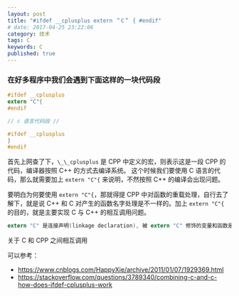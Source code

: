 ```yaml
---
layout: post
title: "#ifdef __cplusplus extern ＂C＂ { #endif"
# date: 2017-04-25 23:22:06
category: 技术
tags: C
keywords: C
published: true
---
```


### 在好多程序中我们会遇到下面这样的一块代码段

```c
#ifdef __cplusplus
extern "C"{
#endif

// c 语言代码段 //

#ifdef __cplusplus
}
#endif
```

首先上网查了下，`\_\_cplusplus` 是 CPP 中定义的宏，则表示这是一段 CPP 的代码，编译器按照 C++ 的方式去编译系统。 这个时候我们要使用 C 语言的代码，那么就需要加上 `extern "C"{` 来说明，不然按照 C++ 的编译会出现问题。

要明白为何要使用 `extern "C"{`，那就得提 CPP 中对函数的重载处理，自行去了解下，就是说 C++ 和 C 对产生的函数名字处理是不一样的。加上 `extern "C"{` 的目的，就是主要实现 C 与 C++ 的相互调用问题。

```c
extern "C" 是连接声明(linkage declaration), 被 extern "C" 修饰的变量和函数是按照 C 语言方式编译和连接的。
```

关于 C 和 CPP 之间相互调用

可以参考：

- https://www.cnblogs.com/HappyXie/archive/2011/01/07/1929369.html
- https://stackoverflow.com/questions/3789340/combining-c-and-c-how-does-ifdef-cplusplus-work
